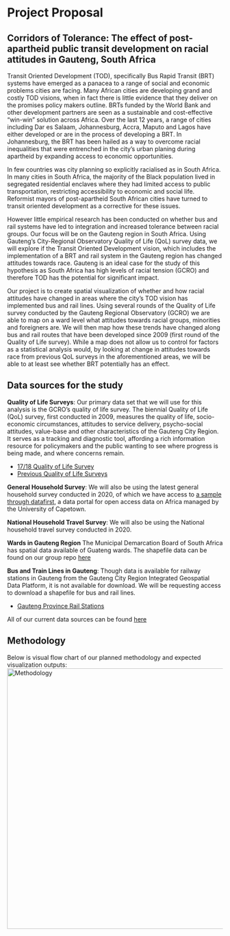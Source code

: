 # Project Proposal
## Corridors of Tolerance: The effect of post-apartheid public transit development on racial attitudes in Gauteng, South Africa 
Transit Oriented Development (TOD), specifically Bus Rapid Transit (BRT) systems have emerged as a panacea to a range of social and economic problems cities are facing. Many African cities are developing grand and costly TOD visions, when in fact there is little evidence that they deliver on the promises policy makers outline. BRTs funded by the World Bank and other development partners are seen as a sustainable and cost-effective “win-win” solution across Africa. Over the last 12 years, a range of cities including Dar es Salaam, Johannesburg, Accra, Maputo and Lagos have either developed or are in the process of developing a BRT. In Johannesburg, the BRT has been hailed as a way to overcome racial inequalities that were entrenched in the city’s urban planing during apartheid by expanding access to economic opportunities.

In few countries was city planning so explicitly racialised as in South Africa. In many cities in South Africa, the majority of the Black population lived in segregated residential enclaves where they had limited access to public transportation, restricting accessibility to economic and social life. Reformist mayors of post-apartheid South African cities have turned to transit oriented development as a corrective for these issues. 

However little empirical research has been conducted on whether bus and rail systems have led to integration and increased tolerance between racial groups. Our focus will be on the Gauteng region in South Africa. Using Gauteng’s City-Regional Observatory Quality of Life (QoL) survey data, we will explore if the Transit Oriented Development vision, which includes the implementation of a BRT and rail system in the Gauteng region has changed attitudes towards race. Gauteng is an ideal case for the study of this hypothesis as South Africa has high levels of racial tension (GCRO) and therefore TOD has the potential for significant impact. 

Our project is to create spatial visualization of whether and how racial attitudes have changed in areas where the city’s TOD vision has implemented bus and rail lines. Using several rounds of the Quality of Life survey conducted by the Gauteng Regional Observatory (GCRO) we are able to map on a ward level what attitudes towards racial groups, minorities and foreigners are. We will then map how these trends have changed along bus and rail routes that have been developed since 2009 (first round of the Quality of Life survey). While a map does not allow us to control for factors as a statistical analysis would, by looking at change in attitudes towards race from previous QoL surveys in the aforementioned areas, we will be able to at least see whether BRT potentially has an effect. 

## Data sources for the study

**Quality of Life Surveys**: Our primary data set that we will use for this analysis is the GCRO’s quality of life survey. The biennial Quality of Life (QoL) survey, first conducted in 2009, measures the quality of life, socio-economic circumstances, attitudes to service delivery, psycho-social attitudes, value-base and other characteristics of the Gauteng City Region. It serves as a tracking and diagnostic tool, affording a rich information resource for policymakers and the public wanting to see where progress is being made, and where concerns remain.
- [17/18 Quality of Life Survey](https://www.datafirst.uct.ac.za/dataportal/index.php/catalog/GCRO) 
- [Previous Quality of Life Surveys](https://www.gcro.ac.za/outputs/datasets/ )

**General Household Survey**: We will also be using the latest general household survey conducted in 2020, of which we have access to [a sample through datafirst](https://www.datafirst.uct.ac.za/dataportal/index.php/catalog/887/related-materials), a data portal for open access data on Africa managed by the University of Capetown. 

**National Household Travel Survey**: We will also be using the National household travel survey conducted in 2020. 

**Wards in Gauteng Region** The Municipal Demarcation Board of South Africa has spatial data available of Guateng wards. The shapefile data can be found on our group repo [here](https://github.com/esavignano23/up206a-group-project/blob/main/group%20assignments/MDB_Wards_2020.zip)

**Bus and Train Lines in Gauteng**: Though data is available for railway stations in Gauteng from the Gauteng City Region Integrated Geospatial Data Platform, it is not available for download. We will be requesting access to download a shapefile for bus and rail lines. 
- [Gauteng Province Rail Stations](https://gisportal.gauteng.gov.za/portal/home/item.html?id=418d284c8e2f451e90485fad49b6b680#data)

All of our current data sources can be found [here](https://github.com/esavignano23/up206a-group-project/tree/main/group%20assignments)

## Methodology

Below is visual flow chart of our planned methodology and expected visualization outputs:<img width="607" alt="Methodology" src="https://user-images.githubusercontent.com/97046327/149607216-dfb7d43e-fdbb-4ee9-b2f0-729f5050bb63.png">

